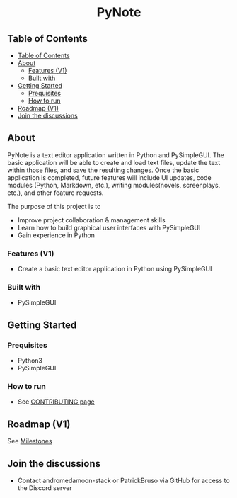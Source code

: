 <h1 align="center">PyNote</h1>

## Table of Contents

- [Table of Contents](#table-of-contents)
- [About](#about)
  - [Features (V1)](#features-v1)
  - [Built with](#built-with)
- [Getting Started](#getting-started)
  - [Prequisites](#prequisites)
  - [How to run](#how-to-run)
- [Roadmap (V1)](#roadmap-v1)
- [Join the discussions](#join-the-discussions)

## About

PyNote is a text editor application written in Python and PySimpleGUI.  The basic application will be able to create and load text files, update the text within those files, and save the resulting changes.  Once the basic application is completed, future features will include UI updates, code modules (Python, Markdown, etc.), writing modules(novels, screenplays, etc.), and other feature requests.

The purpose of this project is to

- Improve project collaboration & management skills
- Learn how to build graphical user interfaces with PySimpleGUI
- Gain experience in Python

### Features (V1)

- Create a basic text editor application in Python using PySimpleGUI

### Built with

- PySimpleGUI

## Getting Started

### Prequisites

- Python3
- PySimpleGUI

### How to run

- See [CONTRIBUTING page](https://github.com/CSSG-Labs/PyNote/blob/main/CONTRIBUTING.md)

## Roadmap (V1)

See [Milestones](https://github.com/CSSG-Labs/PyNote/milestones)

## Join the discussions

- Contact andromedamoon-stack or PatrickBruso via GitHub for access to the Discord server
